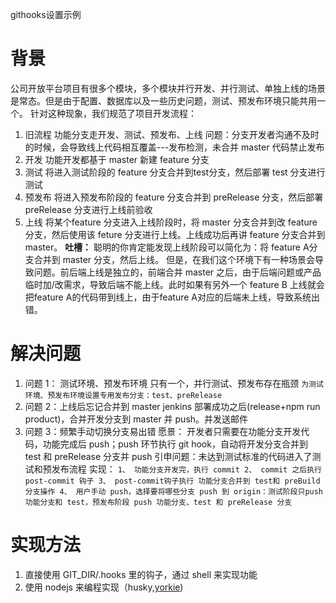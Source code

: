 githooks设置示例

# 背景
公司开放平台项目有很多个模块，多个模块并行开发、并行测试、单独上线的场景是常态。但是由于配置、数据库以及一些历史问题，测试、预发布环境只能共用一个。
针对这种现象，我们规范了项目开发流程：

1. 旧流程
  功能分支走开发、测试、预发布、上线
  问题：分支开发者沟通不及时的时候，会导致线上代码相互覆盖---发布检测，未合并 master 代码禁止发布
1. 开发
  功能开发都基于 master 新建 feature 分支
1. 测试
  将进入测试阶段的 feature 分支合并到test分支，然后部署 test 分支进行测试
1. 预发布
  将进入预发布阶段的 feature 分支合并到 preRelease 分支，然后部署 preRelease 分支进行上线前验收
1. 上线
  将某个feature 分支进入上线阶段时，将 master 分支合并到改 feature 分支，然后使用该 feture 分支进行上线。上线成功后再讲 feature 分支合并到 master。
  **吐槽：** 聪明的你肯定能发现上线阶段可以简化为：将 feature A分支合并到 master 分支，然后上线。 但是，在我们这个环境下有一种场景会导致问题。前后端上线是独立的，前端合并 master 之后，由于后端问题或产品临时加/改需求，导致后端不能上线。此时如果有另外一个 feature B 上线就会把feature A的代码带到线上，由于feature A对应的后端未上线，导致系统出错。


  # 解决问题
  1. 问题 1： 测试环境、预发布环境 只有一个，并行测试、预发布存在瓶颈
    ```
    为测试环境、预发布环境设置专用发布分支：test、preRelease
    ```
  1. 问题 2：上线后忘记合并到 master
    jenkins 部署成功之后(release+npm run product)，合并开发分支到 master 并 push。并发送邮件
  1. 问题 3：频繁手动切换分支易出错
    愿景：
    开发者只需要在功能分支开发代码，功能完成后 push；push 环节执行 git hook，自动将开发分支合并到 test 和 preRelease 分支并 push
    引申问题：未达到测试标准的代码进入了测试和预发布流程
    实现：
    ```
    1、 功能分支开发完，执行 commit
    2、 commit 之后执行 post-commit 钩子
    3、 post-commit钩子执行 功能分支合并到 test和 preBuild 分支操作
    4、 用户手动 push，选择要将哪些分支 push 到 origin：测试阶段只push 功能分支和 test，预发布阶段 push 功能分支、test 和 preRelease 分支
    ```

# 实现方法
1. 直接使用 GIT_DIR/.hooks 里的钩子，通过 shell 来实现功能
2. 使用 nodejs 来编程实现（husky,[yorkie](https://github.com/yyx990803/yorkie))